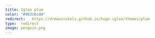 ```yaml
---
title: Igloo plum
color: "#9b3c6cd4"
redirect:   https://drmowinckels.github.io/hugo-igloo/themes/plum
type:  redirect
image: penguin.png
---
```

